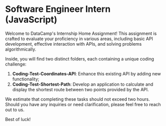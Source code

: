 # Software Engineer Intern (JavaScript)

Welcome to DataCamp's Internship Home Assignment!
This assignment is crafted to evaluate your proficiency in various areas, including basic API development, effective interaction with APIs, and solving problems algorithmically.

Inside, you will find two distinct folders, each containing a unique coding challenge:
1. **Coding-Test-Coordinates-API**: Enhance this existing API by adding new functionality;
2. **Coding-Test-Shortest-Path**: Develop an application to calculate and display the shortest route between two points provided by the API.

We estimate that completing these tasks should not exceed two hours. Should you have any inquiries or need clarification, please feel free to reach out to us.

Best of luck!

